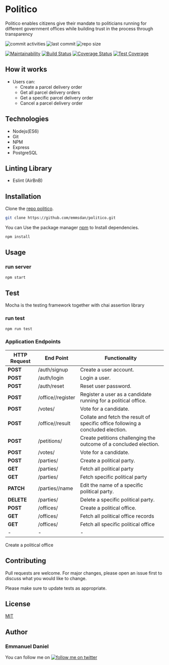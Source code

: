 # Politico

Politico enables citizens give their mandate to politicians running for different government offices while building trust in the process through transparency

![commit activities](https://img.shields.io/github/commit-activity/y/emmsdan/politico.svg?colorB=green) ![last commit](https://img.shields.io/github/last-commit/emmsdan/politico/development.svg?colorB=green)
![repo size ](https://img.shields.io/github/repo-size/emmsdan/politico.svg?colorB=blue&logo=red)

[![Maintainability](https://api.codeclimate.com/v1/badges/6d39510b9f9799d3e24a/maintainability)](https://codeclimate.com/github/emmsdan/politico/maintainability) [![Build Status](https://travis-ci.org/emmsdan/politico.svg?branch=development)](https://travis-ci.org/emmsdan/politico) [![Coverage Status](https://coveralls.io/repos/github/emmsdan/politico/badge.svg?branch=development)](https://coveralls.io/github/emmsdan/politico?branch=development) [![Test Coverage](https://api.codeclimate.com/v1/badges/6d39510b9f9799d3e24a/test_coverage)](https://codeclimate.com/github/emmsdan/politico/test_coverage)

## How it works
* Users can:
    * Create a parcel delivery order
    * Get all parcel delivery orders
    * Get a specific parcel delivery order
    * Cancel a parcel delivery order

## Technologies
  * Nodejs(ES6)
  * Git
  * NPM
  * Express
  * PostgreSQL

## Linting Library
  * Eslint (AirBnB)

## Installation

Clone the [repo politico](https://github.com/emmsdan/politico).

```bash
git clone https://github.com/emmsdan/politico.git
```
You can Use the package manager [npm](https://nodejs.org/en/) to Install dependencies.

```bash
npm install
```

## Usage

### run server
```bash
npm start
```
## Test
  Mocha is the testing framework together with chai assertion library

### run test
```bash
npm run test
```
### Application Endpoints

| HTTP Request | End Point | Functionality |
| -------------| -----------| ----------- |
| **POST** | /auth/signup | Create a user account. |
| **POST** | /auth/login| Login a user. |
| **POST** | /auth/reset| Reset user password. |
| **POST** | /office/<user-id>/register | Register a user as a candidate running for a political office. |
| **POST** | /votes/ | Vote for a candidate. |
| **POST** | /office/<office-id>/result | Collate and fetch the result of specific office following a concluded election. |
| **POST** | /petitions/ | Create petitions challenging the outcome of a concluded election. |
| **POST** | /votes/ | Vote for a candidate. |
| **POST** | /parties/ | Create a political party. |
| **GET** | /parties/|  Fetch all political party |
| **GET** | /parties/<party-id>|  Fetch specific political party |
| **PATCH** | /parties/<party-id>/name | Edit the name of a specific political party. |
| **DELETE** | /parties/<party-id>|  Delete a specific political party. |
| **POST** | /offices/|  Create a political office. |
| **GET** | /offices/|  Fetch all political office records |
| **GET** | /offices/<office-id> |  Fetch all specific political office |
| - | -|  -|



Create a political office


## Contributing
Pull requests are welcome. For major changes, please open an issue first to discuss what you would like to change.

Please make sure to update tests as appropriate.

## License
[MIT](https://choosealicense.com/licenses/mit/)

## Author
### Emmanuel Daniel
You can follow me on [![follow me on twitter](https://img.shields.io/twitter/url/http/shields.io.svg?style=social)](https://twitter.com/emmsdan)
